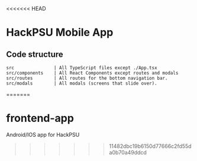 <<<<<<< HEAD
# HackPSU Mobile App

## Code structure

```
src               | All TypeScript files except ./App.tsx
src/components    | All React Components except routes and modals
src/routes        | All routes for the bottom navigation bar.
src/modals        | All modals (screens that slide over).
```
=======
# frontend-app
Android/IOS app for HackPSU
>>>>>>> 11482dbc19b6150d77666c2fd55da0b70a49ddcd
